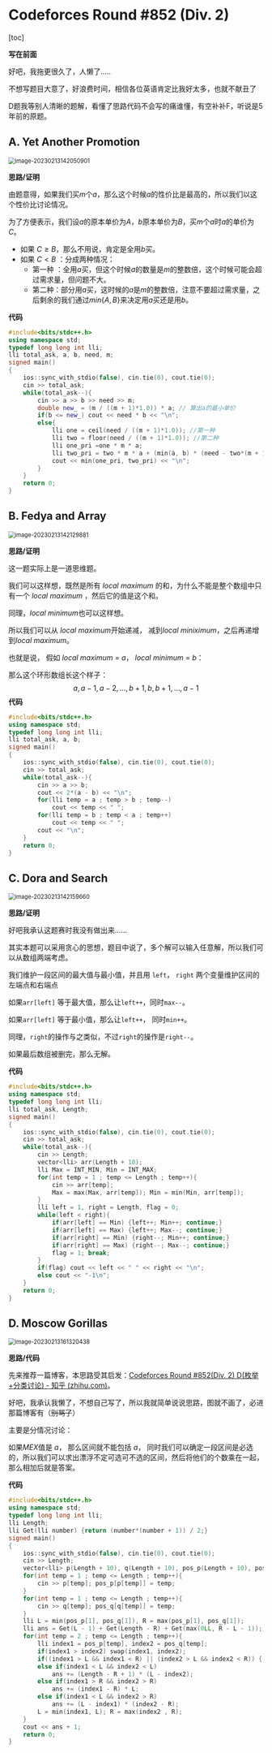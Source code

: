 # Codeforces Round #852 (Div. 2)

[toc]

**写在前面**

好吧，我拖更很久了，人懒了.....

不想写题目大意了，好浪费时间，相信各位英语肯定比我好太多，也就不献丑了

D题我等别人清晰的题解，看懂了思路代码不会写的痛谁懂，有空补补F，听说是5年前的原题。

## A. Yet Another Promotion

<img src="https://gitee.com/qq3109778990/remem_pic/raw/master/img/image-20230213142050901.png" alt="image-20230213142050901" style="zoom:80%;" />



**思路/证明**

由题意得，如果我们买$m$个$a$，那么这个时候$a$的性价比是最高的，所以我们以这个性价比讨论情况。

为了方便表示，我们设$a$的原本单价为$A$，$b$原本单价为$B$，买$m$个$a$时$a$的单价为$C$。

* 如果 $C \ge B$，那么不用说，肯定是全用$b$买。
* 如果 $C < B$ ：分成两种情况：
  * 第一种 ：全用$a$买，但这个时候$a$的数量是$m$的整数倍，这个时候可能会超过需求量，但问题不大。
  * 第二种：部分用$a$买，这时候的$a$是$m$的整数倍，注意不要超过需求量，之后剩余的我们通过$min\{A, B\}$来决定用$a$买还是用$b$。



**代码**

```c++
#include<bits/stdc++.h>
using namespace std;
typedef long long int lli;
lli total_ask, a, b, need, m;
signed main()
{
    ios::sync_with_stdio(false), cin.tie(0), cout.tie(0);
    cin >> total_ask;
    while(total_ask--){
        cin >> a >> b >> need >> m;
        double new_ = (m / ((m + 1)*1.0)) * a; // 算出a的最小单价
        if(b <= new_) cout << need * b << "\n";
        else{
            lli one = ceil(need / ((m + 1)*1.0)); //第一种
            lli two = floor(need / ((m + 1)*1.0)); //第二种
            lli one_pri =one * m * a;
            lli two_pri = two * m * a + (min(a, b) * (need - two*(m + 1)));
            cout << min(one_pri, two_pri) << "\n";
        }
    }
    return 0;
}
```

## B. Fedya and Array

<img src="https://gitee.com/qq3109778990/remem_pic/raw/master/img/image-20230213142129881.png" alt="image-20230213142129881" style="zoom:80%;" />



**思路/证明**

这一题实际上是一道思维题。

我们可以这样想，既然是所有 *local maximum* 的和，为什么不能是整个数组中只有一个 *local maximum* ，然后它的值是这个和。

同理，*local minimum*也可以这样想。

所以我们可以从 *local maximum*开始递减， 减到*local miniximum*，之后再递增到*local maximum*。

也就是说， 假如 *local maximum* = $a$， *local minimum* = $b$：

那么这个环形数组长这个样子：
$$
a, a-1,a-2,\dots,b+1,b,b + 1,\dots,a-1
$$
**代码**

```c++
#include<bits/stdc++.h>
using namespace std;
typedef long long int lli;
lli total_ask, a, b;
signed main()
{
    ios::sync_with_stdio(false), cin.tie(0), cout.tie(0);
    cin >> total_ask;
    while(total_ask--){
        cin >> a >> b;
        cout << 2*(a - b) << "\n";
        for(lli temp = a ; temp > b ; temp--)
            cout << temp << " ";
        for(lli temp = b ; temp < a ; temp++)
            cout << temp << " ";
        cout << "\n";
    }
    return 0;
}
```



## C. Dora and Search

<img src="https://gitee.com/qq3109778990/remem_pic/raw/master/img/image-20230213142159660.png" alt="image-20230213142159660" style="zoom:80%;" />

**思路/证明**

好吧我承认这题赛时我没有做出来......

其实本题可以采用贪心的思想，题目中说了，多个解可以输入任意解，所以我们可以从数组两端考虑。

我们维护一段区间的最大值与最小值，并且用 `left`， `right` 两个变量维护区间的左端点和右端点

如果`arr[left]` 等于最大值，那么让`left++`，同时`max--`。

如果`arr[left]` 等于最小值，那么让`left++`， 同时`min++`。

同理，`right`的操作与之类似，不过`right`的操作是`right--`。

如果最后数组被删完，那么无解。



**代码**

```c++
#include<bits/stdc++.h>
using namespace std;
typedef long long int lli;
lli total_ask, Length;
signed main()
{
    ios::sync_with_stdio(false), cin.tie(0), cout.tie(0);
    cin >> total_ask;
    while(total_ask--){
        cin >> Length;
        vector<lli> arr(Length + 10);
        lli Max = INT_MIN, Min = INT_MAX;
        for(int temp = 1 ; temp <= Length ; temp++){
            cin >> arr[temp];
            Max = max(Max, arr[temp]); Min = min(Min, arr[temp]);
        }
        lli left = 1, right = Length, flag = 0;
        while(left < right){
            if(arr[left] == Min) {left++; Min++; continue;}
            if(arr[left] == Max) {left++; Max--; continue;}
            if(arr[right] == Min) {right--; Min++; continue;}
            if(arr[right] == Max) {right--; Max--; continue;}
            flag = 1; break;
        }
        if(flag) cout << left << " " << right << "\n";
        else cout << "-1\n";
    }
    return 0;
}
```



## D. Moscow Gorillas

<img src="https://gitee.com/qq3109778990/remem_pic/raw/master/img/image-20230213161320438.png" alt="image-20230213161320438" style="zoom:80%;" />



**思路/代码**

先来推荐一篇博客，本思路受其启发：[Codeforces Round #852(Div. 2) D(枚举+分类讨论) - 知乎 (zhihu.com)](https://zhuanlan.zhihu.com/p/605710274?utm_campaign=&utm_medium=social&utm_oi=1121457896646451200&utm_psn=1608187914634137600&utm_source=qq)。

好吧，我承认我懒了，不想自己写了，所以我就简单说说思路，图就不画了，必进那篇博客有（~~别骂了~~）

主要是分情况讨论：

如果$MEX$值是 $a$， 那么区间就不能包括 $a$， 同时我们可以确定一段区间是必选的，所以我们可以求出漂浮不定可选可不选的区间，然后将他们的个数乘在一起，那么相加后就是答案。



**代码**

```c++
#include<bits/stdc++.h>
using namespace std;
typedef long long int lli;
lli Length;
lli Get(lli number) {return (number*(number + 1)) / 2;}
signed main()
{
    ios::sync_with_stdio(false), cin.tie(0), cout.tie(0);
    cin >> Length;
    vector<lli> p(Length + 10), q(Length + 10), pos_p(Length + 10), pos_q(Length + 10);
    for(int temp = 1 ; temp <= Length ; temp++){
        cin >> p[temp]; pos_p[p[temp]] = temp;
    }
    for(int temp = 1 ; temp <= Length ; temp++){
        cin >> q[temp]; pos_q[q[temp]] = temp;
    }
    lli L = min(pos_p[1], pos_q[1]), R = max(pos_p[1], pos_q[1]);
    lli ans = Get(L - 1) + Get(Length - R) + Get(max(0LL, R - L - 1));
    for(int temp = 2 ; temp <= Length ; temp++){
        lli index1 = pos_p[temp], index2 = pos_q[temp];
        if(index1 > index2) swap(index1, index2);
        if((index1 > L && index1 < R) || (index2 > L && index2 < R)) {;}
        else if(index1 < L && index2 < L)
            ans += (Length - R + 1) * (L - index2);
        else if(index1 > R && index2 > R)
            ans += (index1 - R) * L;
        else if(index1 < L && index2 > R)
            ans += (L - index1) * (index2 - R);
        L = min(index1, L); R = max(index2 , R);
    }
    cout << ans + 1;
    return 0;
}
```

